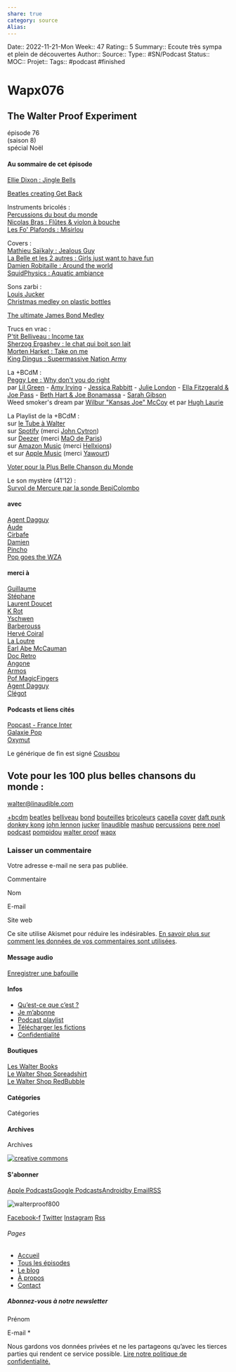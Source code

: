 ```yaml
---
share: true 
category: source
Alias:
---
```

Date:: 2022-11-21-Mon
Week:: 47
Rating:: 5
Summary:: Ecoute très sympa et plein de découvertes
Author::
Source:: 
Type:: #SN/Podcast 
Status:: 
MOC::
Projet:: 
Tags:: #podcast #finished 

# Wapx076

## The Walter Proof Experiment

épisode 76  
(saison 8)  
spécial Noël

#### Au sommaire de cet épisode

[Ellie Dixon : Jingle Bells](https://www.tiktok.com/@elliedixonmusic/video/7036806494775512325?sender_device=pc&sender_web_id=7042953001514632710&is_from_webapp=v1&is_copy_url=0)

[Beatles creating Get Back](https://twitter.com/tedgioia/status/1465049482933030913)

Instruments bricolés :  
[Percussions du bout du monde](https://www.reddit.com/r/nextfuckinglevel/comments/r4j0df/cool_musical_instruments_from_around_the_world/)  
[Nicolas Bras : Flûtes & violon à bouche](https://www.youtube.com/watch?v=zo8JKP1Bpiw)  
[Les Fo' Plafonds : Misirlou](https://www.facebook.com/watch/?v=377982257451818)

Covers :  
[Mathieu Saïkaly : Jealous Guy](https://www.youtube.com/watch?v=jrUJKmkCMtE)  
[La Belle et les 2 autres : Girls just want to have fun](https://m.facebook.com/story.php?story_fbid=604358250156271&id=230254147396977&ref=sharing&_rdr)  
[Damien Robitaille : Around the world](https://twitter.com/damienrobi/status/1466791685728391174)  
[SquidPhysics : Aquatic ambiance](https://www.youtube.com/watch?v=0LPR-Dpznu8)

Sons zarbi :  
[Louis Jucker](https://www.youtube.com/watch?v=hKARwmAruyQ)  
[Christmas medley on plastic bottles](https://www.youtube.com/watch?app=desktop&v=fWKg1soojrk)

[The ultimate James Bond Medley](https://www.youtube.com/watch?v=SeYfAmz0Jlk)

Trucs en vrac :  
[P'tit Belliveau : Income tax](https://www.youtube.com/watch?v=Ri0r0_urwo8)  
[Sherzog Ergashev : le chat qui boit son lait](https://twitter.com/creapills/status/1459840359547166724?s=12)  
[Morten Harket : Take on me](https://www.reddit.com/r/nextfuckinglevel/comments/r9tmtg/after_32_years_the_singer_of_take_me_on_morten/)  
[King Dingus : Supermassive Nation Army](https://www.youtube.com/watch?v=HB_6XlhJKZo)

La +BCdM :  
[Peggy Lee : Why don't you do right](https://www.youtube.com/watch?v=4zRwze8_SGk)  
par [Lil Green](https://www.youtube.com/watch?v=oavQY5V0xpg) - [Amy Irving](https://www.youtube.com/watch?v=xDKWt1vozMM) - [Jessica Rabbitt](https://www.youtube.com/watch?v=B8xp-qfP1B0) - [Julie London](https://www.youtube.com/watch?v=P2f40eQcYXk) - [Ella Fitzgerald & Joe Pass](https://www.youtube.com/watch?v=cnkokQWNHi8) - [Beth Hart & Joe Bonamassa](https://www.youtube.com/watch?v=GlhVFqUr2Tg) - [Sarah Gibson](https://www.youtube.com/watch?v=H9WZMMe3h1E)  
Weed smoker's dream par [Wilbur "Kansas Joe" McCoy](https://www.youtube.com/watch?v=9u-FquAoyXs) et par [Hugh Laurie](https://www.youtube.com/watch?v=6OnVyVynhQA)

La Playlist de la +BCdM :  
sur [le Tube à Walter](https://www.youtube.com/watch?v=UnPMoAb4y8U&list=PL9D_fJIEP6l7UNYzHfksp0lgw6vxFP47h)  
sur [Spotify](https://play.spotify.com/user/johncytron/playlist/2swh0r0XsXsAc46UWh4rje?play=true&utm_source=open.spotify.com&utm_medium=open) (merci [John Cytron](https://play.spotify.com/user/johncytron))  
sur [Deezer](http://www.deezer.com/fr/playlist/3492312842) (merci [MaO de Paris](http://twitter.com/maodeparis))  
sur [Amazon Music](https://music.amazon.fr/user-playlists/f62d90039c064c6abb75daf310f501c7frfr?ref=dm_sh_1373-bad2-dmcp-81c6-852d4&musicTerritory=FR&marketplaceId=A13V1IB3VIYZZH) (merci [Hellxions](https://twitter.com/hellxions))  
et sur [Apple Music](https://music.apple.com/fr/playlist/bcdm/pl.u-GgA5xabFVY6V7) (merci [Yawourt](https://twitter.com/yawourt))

[Voter pour la Plus Belle Chanson du Monde](https://forms.gle/aQuf7sbsSWd1ieft5)

Le son mystère (41'12) :  
[Survol de Mercure par la sonde BepiColombo](https://www.youtube.com/watch?v=hDT9f18D7-g)

#### avec

[Agent Dagguy](https://twitter.com/@DavidGGR_Perso)  
[Aude](https://twitter.com/geckaude)  
[Cirbafe](https://twitter.com/cirbafe)  
[Damien](https://twitter.com/notdamien)  
[Pincho](https://pinchovicara.fr/)  
[Pop goes the WZA](https://twitter.com/popgoesthewza)

#### merci à

[Guillaume](https://twitter.com/popgoesthewza)  
[Stéphane](https://www.facebook.com/stephane.lefortier1/)  
[Laurent Doucet](http://twitter.com/laurentdoucet)  
[K Rot](https://twitter.com/k_rot)  
[Yschwen](https://twitter.com/yschwen)  
[Barberouss](http://twitter.com/barberouss)  
[Hervé Coiral](https://twitter.com/hervecoiral)  
[La Loutre](https://twitter.com/LabsurdeLoutre)  
[Earl Abe McCauman](https://twitter.com/earlabemccauman)  
[Doc Retro](http://twitter.com/doc_retrog)  
[Angone](http://twitter.com/angone)  
[Armos](https://twitter.com/armosfr)  
[Pof MagicFingers](https://twitter.com/pofmagicfingers)  
[Agent Dagguy](https://twitter.com/@DavidGGR_Perso)  
[Clégot](https://twitter.com/clegot)  

#### Podcasts et liens cités

[Popcast - France Inter](https://www.franceinter.fr/emissions/popcast/popcast-du-vendredi-10-decembre-2021)  
[Galaxie Pop](https://galaxiepop.fr/)  
[Oxymut](https://www.linaudible.com/show/oxymut/)

Le générique de fin est signé [Cousbou](https://pileup.lepodcast.fr/)

## Vote pour les 100 plus belles chansons du monde :

walter@linaudible.com

[+bcdm](https://www.linaudible.com/tag/bcdm/) [beatles](https://www.linaudible.com/tag/beatles/) [belliveau](https://www.linaudible.com/tag/belliveau/) [bond](https://www.linaudible.com/tag/bond/) [bouteilles](https://www.linaudible.com/tag/bouteilles/) [bricoleurs](https://www.linaudible.com/tag/bricoleurs/) [capella](https://www.linaudible.com/tag/capella/) [cover](https://www.linaudible.com/tag/cover/) [daft punk](https://www.linaudible.com/tag/daft-punk/) [donkey kong](https://www.linaudible.com/tag/donkey-kong/) [john lennon](https://www.linaudible.com/tag/john-lennon/) [jucker](https://www.linaudible.com/tag/jucker/) [linaudible](https://www.linaudible.com/tag/linaudible/) [mashup](https://www.linaudible.com/tag/mashup/) [percussions](https://www.linaudible.com/tag/percussions/) [pere noel](https://www.linaudible.com/tag/pere-noel/) [podcast](https://www.linaudible.com/tag/podcast/) [pompidou](https://www.linaudible.com/tag/pompidou/) [walter proof](https://www.linaudible.com/tag/walter-proof/) [wapx](https://www.linaudible.com/tag/wapx-2/)

### Laisser un commentaire

Votre adresse e-mail ne sera pas publiée.

Commentaire

Nom

E-mail

Site web

Ce site utilise Akismet pour réduire les indésirables. [En savoir plus sur comment les données de vos commentaires sont utilisées](https://akismet.com/privacy/).

#### Message audio

[Enregistrer une bafouille](#)

#### Infos

-   [Qu’est-ce que c’est ?](https://www.linaudible.com/quest-ce-que-cest/)
-   [Je m’abonne](https://www.linaudible.com/jemabonne/)
-   [Podcast playlist](https://www.linaudible.com/podcast-playlist/)
-   [Télécharger les fictions](https://www.linaudible.com/telecharger-les-fictions/)
-   [Confidentialité](https://www.linaudible.com/confidentialite/)

#### Boutiques

[Les Walter Books](https://www.lulu.com/spotlight/wproof)  
[Le Walter Shop Spreadshirt](https://waltershop.myspreadshop.fr/all?listModeOverride=DESIGN)  
[Le Walter Shop RedBubble](https://www.redbubble.com/fr/people/wproof/shop)

#### Catégories

Catégories

#### Archives

Archives

[![creative commons](https://www.linaudible.com/pix/logos/wwsh3/cc.jpg)](http://creativecommons.org/licenses/by-nc-nd/2.0/fr/ "creative commons")

#### S'abonner

[Apple Podcasts](https://newlocation.com/wproof.libsyn.com/rss?mt=2&ls=1 "Subscribe on Apple Podcasts")[Google Podcasts](https://www.google.com/podcasts?feed=aHR0cHM6Ly93d3cubGluYXVkaWJsZS5jb20vZmVlZC9wb2RjYXN0Lw "Subscribe on Google Podcasts")[Android](https://subscribeonandroid.com/www.linaudible.com/feed/podcast/ "Subscribe on Android")[by Email](https://subscribebyemail.com/www.linaudible.com/feed/podcast/ "Subscribe by Email")[RSS](https://www.linaudible.com/feed/podcast/ "Subscribe via RSS")

![walterproof800](https://www.linaudible.com/wp-content/elementor/thumbs/walterproof800-oefe61wp57pgpz7f6yj9p3jv92qobyjjvzj0vz4g5s.jpg "walterproof800")

[Facebook-f](https://www.facebook.com/walter.proof.1) [Twitter](https://twitter.com/wproof) [Instagram](https://www.instagram.com/wproof/) [Rss](https://wproof.libsyn.com/rss)

###### Pages

-   [Accueil](https://www.linaudible.com/)
-   [Tous les épisodes](https://www.linaudible.com/episodes/)
-   [Le blog](https://www.linaudible.com/category/actualites)
-   [À propos](https://www.linaudible.com/about-us/)
-   [Contact](https://www.linaudible.com/contact/)

##### Abonnez-vous à notre newsletter

Prénom

E-mail \*

Nous gardons vos données privées et ne les partageons qu’avec les tierces parties qui rendent ce service possible. [Lire notre politique de confidentialité.](https://www.linaudible.com/confidentialite/)